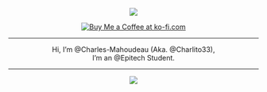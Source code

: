 <p align="center"><img src="https://discord.c99.nl/widget/theme-3/341565091608657922.png" /></p>

<p align="center">
  <a href='https://ko-fi.com/V7V0L1W25' target='_blank'><img src='https://ko-fi.com/img/githubbutton_sm.svg' alt='Buy Me a Coffee at ko-fi.com' /></a>
</p>

<!--<p align="center">
  <a href="https://wakatime.com/@f53034f9-baf9-430a-94eb-8571e437cd94"><img src="https://wakatime.com/badge/user/f53034f9-baf9-430a-94eb-8571e437cd94.svg" alt="Total time coded since Feb 20 2023" /></a>
</p>-->

<hr />

<p align="center">
  Hi, I’m @Charles-Mahoudeau (Aka. @Charlito33),<br />
  I’m an @Epitech Student.<br />
</p>

<hr />

<!--<p align="center">
  <img src="https://github-readme-stats.vercel.app/api/wakatime?username=@Charlito33&theme=tokyonight&layout=compact&hide=AUTO_DETECTED" />
</p>-->

<p align="center">
  <img src="https://github-readme-stats.vercel.app/api?username=charlito33&count_private=true&show_icons=true&theme=tokyonight" />
</p>

<!--<p align="center">
  <img src="https://github-readme-stats.vercel.app/api/top-langs/?username=Charlito33&layout=compact&theme=tokyonight&exclude_repo=SDL2-CLion-Template" />
</p>-->

<!--<hr />-->

<!--<p align="center">
   <img src="https://gpvc.arturio.dev/Charlito33" />
</p>-->
